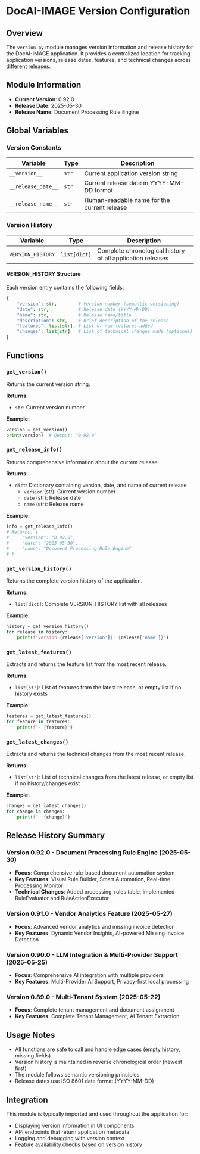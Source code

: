 <!--
This documentation was auto-generated by Claude on 2025-06-01T06-14-53.
Source file: ./src/backend/version.py
-->

# DocAI-IMAGE Version Configuration

## Overview

The `version.py` module manages version information and release history for the DocAI-IMAGE application. It provides a centralized location for tracking application versions, release dates, features, and technical changes across different releases.

## Module Information

- **Current Version**: 0.92.0
- **Release Date**: 2025-05-30
- **Release Name**: Document Processing Rule Engine

## Global Variables

### Version Constants

| Variable | Type | Description |
|----------|------|-------------|
| `__version__` | `str` | Current application version string |
| `__release_date__` | `str` | Current release date in YYYY-MM-DD format |
| `__release_name__` | `str` | Human-readable name for the current release |

### Version History

| Variable | Type | Description |
|----------|------|-------------|
| `VERSION_HISTORY` | `list[dict]` | Complete chronological history of all application releases |

#### VERSION_HISTORY Structure

Each version entry contains the following fields:

```python
{
    "version": str,        # Version number (semantic versioning)
    "date": str,           # Release date (YYYY-MM-DD)
    "name": str,           # Release name/title
    "description": str,    # Brief description of the release
    "features": list[str], # List of new features added
    "changes": list[str]   # List of technical changes made (optional)
}
```

## Functions

### `get_version()`

Returns the current version string.

**Returns:**
- `str`: Current version number

**Example:**
```python
version = get_version()
print(version)  # Output: "0.92.0"
```

### `get_release_info()`

Returns comprehensive information about the current release.

**Returns:**
- `dict`: Dictionary containing version, date, and name of current release
  - `version` (str): Current version number
  - `date` (str): Release date
  - `name` (str): Release name

**Example:**
```python
info = get_release_info()
# Returns: {
#     "version": "0.92.0",
#     "date": "2025-05-30", 
#     "name": "Document Processing Rule Engine"
# }
```

### `get_version_history()`

Returns the complete version history of the application.

**Returns:**
- `list[dict]`: Complete VERSION_HISTORY list with all releases

**Example:**
```python
history = get_version_history()
for release in history:
    print(f"Version {release['version']}: {release['name']}")
```

### `get_latest_features()`

Extracts and returns the feature list from the most recent release.

**Returns:**
- `list[str]`: List of features from the latest release, or empty list if no history exists

**Example:**
```python
features = get_latest_features()
for feature in features:
    print(f"- {feature}")
```

### `get_latest_changes()`

Extracts and returns the technical changes from the most recent release.

**Returns:**
- `list[str]`: List of technical changes from the latest release, or empty list if no history/changes exist

**Example:**
```python
changes = get_latest_changes()
for change in changes:
    print(f"- {change}")
```

## Release History Summary

### Version 0.92.0 - Document Processing Rule Engine (2025-05-30)
- **Focus**: Comprehensive rule-based document automation system
- **Key Features**: Visual Rule Builder, Smart Automation, Real-time Processing Monitor
- **Technical Changes**: Added processing_rules table, implemented RuleEvaluator and RuleActionExecutor

### Version 0.91.0 - Vendor Analytics Feature (2025-05-27)
- **Focus**: Advanced vendor analytics and missing invoice detection
- **Key Features**: Dynamic Vendor Insights, AI-powered Missing Invoice Detection

### Version 0.90.0 - LLM Integration & Multi-Provider Support (2025-05-25)
- **Focus**: Comprehensive AI integration with multiple providers
- **Key Features**: Multi-Provider AI Support, Privacy-first local processing

### Version 0.89.0 - Multi-Tenant System (2025-05-22)
- **Focus**: Complete tenant management and document assignment
- **Key Features**: Complete Tenant Management, AI Tenant Extraction

## Usage Notes

- All functions are safe to call and handle edge cases (empty history, missing fields)
- Version history is maintained in reverse chronological order (newest first)
- The module follows semantic versioning principles
- Release dates use ISO 8601 date format (YYYY-MM-DD)

## Integration

This module is typically imported and used throughout the application for:
- Displaying version information in UI components
- API endpoints that return application metadata
- Logging and debugging with version context
- Feature availability checks based on version history